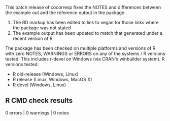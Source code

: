 This patch release of cocorresp fixes the NOTES and differences between the example out and the reference output in the package..

1. The RD markup has been edited to link to vegan for those links where the package was not stated
2. The example output has been updated to match that generated under a recent version of R

The package has been checked on multiple platforms and versions of R with zero NOTES, WARNINGS or ERRORS on any of the systems / R versions tested. This includes r-devel on Windows (via CRAN's winbuilder system). R versions tested:

* R old-release (Windows, Linux)
* R release (Linux, Windows, MacOS X)
* R devel (Windows, Linux)

## R CMD check results

0 errors | 0 warnings | 0 notes